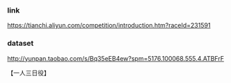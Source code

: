 ### link
https://tianchi.aliyun.com/competition/introduction.htm?raceId=231591

### dataset
http://yunpan.taobao.com/s/Bq35eEB4ew?spm=5176.100068.555.4.ATBFrF

【一人三日役】